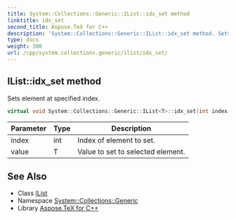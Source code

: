 ```yaml
---
title: System::Collections::Generic::IList::idx_set method
linktitle: idx_set
second_title: Aspose.TeX for C++
description: 'System::Collections::Generic::IList::idx_set method. Sets element at specified index in C++.'
type: docs
weight: 300
url: /cpp/system.collections.generic/ilist/idx_set/
---
```

## IList::idx_set method


Sets element at specified index.

```cpp
virtual void System::Collections::Generic::IList<T>::idx_set(int index, T value)=0
```


| Parameter | Type | Description |
| --- | --- | --- |
| index | int | Index of element to set. |
| value | T | Value to set to selected element. |

## See Also

* Class [IList](../)
* Namespace [System::Collections::Generic](../../)
* Library [Aspose.TeX for C++](../../../)

